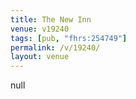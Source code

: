 ```yaml
---
title: The New Inn
venue: v19240
tags: [pub, "fhrs:254749"]
permalink: /v/19240/
layout: venue
---
```

null